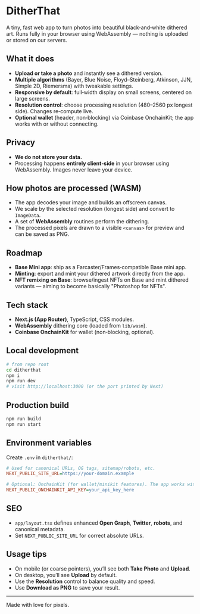 # DitherThat

A tiny, fast web app to turn photos into beautiful black‑and‑white dithered art. Runs fully in your browser using WebAssembly — nothing is uploaded or stored on our servers.

## What it does
- **Upload or take a photo** and instantly see a dithered version.
- **Multiple algorithms** (Bayer, Blue Noise, Floyd–Steinberg, Atkinson, JJN, Simple 2D, Riemersma) with tweakable settings.
- **Responsive by default**: full‑width display on small screens, centered on large screens.
- **Resolution control**: choose processing resolution (480–2560 px longest side). Changes re‑compute live.
- **Optional wallet** (header, non‑blocking) via Coinbase OnchainKit; the app works with or without connecting.

## Privacy
- **We do not store your data.**
- Processing happens **entirely client‑side** in your browser using WebAssembly. Images never leave your device.

## How photos are processed (WASM)
- The app decodes your image and builds an offscreen canvas.
- We scale by the selected resolution (longest side) and convert to `ImageData`.
- A set of **WebAssembly** routines perform the dithering.
- The processed pixels are drawn to a visible `<canvas>` for preview and can be saved as PNG.

## Roadmap
- **Base Mini app**: ship as a Farcaster/Frames‑compatible Base mini app.
- **Minting**: export and mint your dithered artwork directly from the app.
- **NFT remixing on Base**: browse/ingest NFTs on Base and mint dithered variants — aiming to become basically "Photoshop for NFTs".

## Tech stack
- **Next.js (App Router)**, TypeScript, CSS modules.
- **WebAssembly** dithering core (loaded from `lib/wasm`).
- **Coinbase OnchainKit** for wallet (non‑blocking, optional).

## Local development
```bash
# from repo root
cd ditherthat
npm i
npm run dev
# visit http://localhost:3000 (or the port printed by Next)
```

## Production build
```bash
npm run build
npm run start
```

## Environment variables
Create `.env` in `ditherthat/`:
```ini
# Used for canonical URLs, OG tags, sitemap/robots, etc.
NEXT_PUBLIC_SITE_URL=https://your-domain.example

# Optional: OnchainKit (for wallet/minikit features). The app works without it.
NEXT_PUBLIC_ONCHAINKIT_API_KEY=your_api_key_here
```

## SEO
- `app/layout.tsx` defines enhanced **Open Graph**, **Twitter**, **robots**, and canonical metadata.
- Set `NEXT_PUBLIC_SITE_URL` for correct absolute URLs.

## Usage tips
- On mobile (or coarse pointers), you’ll see both **Take Photo** and **Upload**.
- On desktop, you’ll see **Upload** by default.
- Use the **Resolution** control to balance quality and speed.
- Use **Download as PNG** to save your result.

---
Made with love for pixels. 
